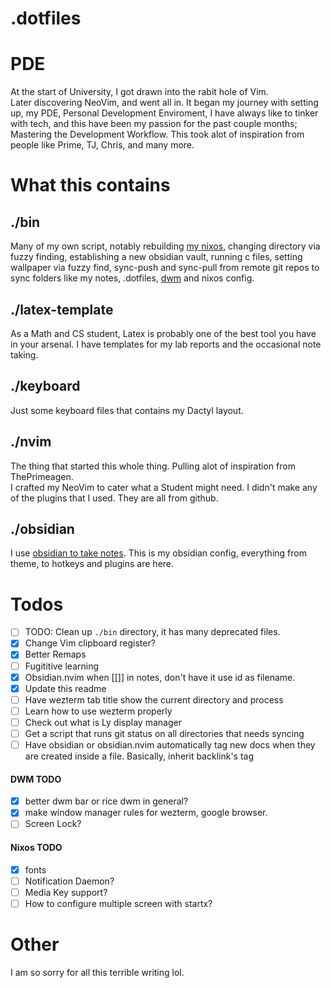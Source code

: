 # .dotfiles

# PDE
At the start of University, I got drawn into the rabit hole of Vim.<br>
Later discovering NeoVim, and went all in. It began my journey with setting up, 
my PDE, Personal Development Enviroment, I have always like to tinker with tech,
and this have been my passion for the past couple months; Mastering the Development
Workflow. This took alot of inspiration from people like Prime, TJ, Chris, and many more.

# What this contains

## ./bin
Many of my own script, notably rebuilding [my nixos](https://github.com/DHSYan/nixos), changing directory via
fuzzy finding, establishing a new obsidian vault, running c files, 
setting wallpaper via fuzzy find, sync-push and sync-pull from remote git 
repos to sync folders like my notes, .dotfiles, [dwm](https://github.com/DHSYan/dwm) and nixos config.


## ./latex-template
As a Math and CS student, Latex is probably one of the best tool you have in
your arsenal. I have templates for my lab reports and the occasional note 
taking.

## ./keyboard
Just some keyboard files that contains my Dactyl layout.

## ./nvim
The thing that started this whole thing.
Pulling alot of inspiration from ThePrimeagen. <br>
I crafted my NeoVim to cater what a Student might need. 
I didn't make any of the plugins that I used. They are all from github.

## ./obsidian
I use [obsidian to take notes](https://youtu.be/aIoEQC7w_UI?si=Eg_a7PG9J46pzIcw). 
This is my obsidian config, everything from theme, to hotkeys and plugins are 
here.


# Todos
- [ ] TODO: Clean up `./bin` directory, it has many deprecated files.
- [x] Change Vim clipboard register?
- [x] Better Remaps
- [ ] Fugititive learning
- [x] Obsidian.nvim when [[]] in notes, don't have it use id as filename.
- [x] Update this readme
- [ ] Have wezterm tab title show the current directory and process
- [ ] Learn how to use wezterm properly
- [ ] Check out what is Ly display manager
- [ ] Get a script that runs git status on all directories that needs syncing
- [ ] Have obsidian or obsidian.nvim automatically tag new docs when they are 
      created inside a file. Basically, inherit backlink's tag

#### DWM TODO
- [x] better dwm bar or rice dwm in general?
- [x] make window manager rules for wezterm, google browser.
- [ ] Screen Lock?

#### Nixos TODO
- [x] fonts
- [ ] Notification Daemon?
- [ ] Media Key support?
- [ ] How to configure multiple screen with startx?

# Other
I am so sorry for all this terrible writing lol.

